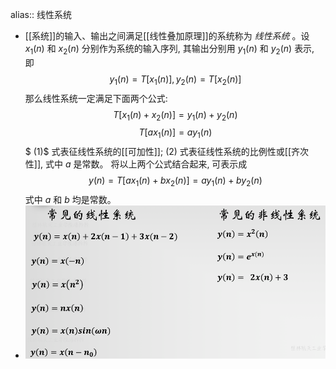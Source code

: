 alias:: 线性系统

- [[系统]]的输入、输出之间满足[[线性叠加原理]]的系统称为 *线性系统* 。设  $x_{1}(n)$  和  $x_{2}(n)$  分别作为系统的输入序列, 其输出分别用  $y_{1}(n)$  和  $y_{2}(n)$  表示, 即
  $$y_{1}(n)=T\left[x_{1}(n)\right], y_{2}(n)=T\left[x_{2}(n)\right]$$
  那么线性系统一定满足下面两个公式:
  $$T\left[x_{1}(n)+x_{2}(n)\right] =y_{1}(n)+y_{2}(n) \tag{1}$$
  $$T\left[a x_{1}(n)\right] =a y_{1}(n) \tag{2}$$$
  (1)$ 式表征线性系统的[[可加性]]; $(2)$ 式表征线性系统的比例性或[[齐次性]], 式中  $a$  是常数。
  将以上两个公式结合起来, 可表示成
  $$y(n)=T\left[a x_{1}(n)+b x_{2}(n)\right]=a y_{1}(n)+b y_{2}(n)\tag{3}$$
  式中  $a$  和  $b$  均是常数。
- ![image.png](../assets/image_1708088905584_0.png)